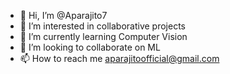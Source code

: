 - 👋 Hi, I’m @Aparajito7
- 👀 I’m interested in collaborative projects
- 🌱 I’m currently learning Computer Vision
- 💞️ I’m looking to collaborate on ML
- 📫 How to reach me aparajitoofficial@gmail.com

<!---
Aparajito7/Aparajito7 is a ✨ special ✨ repository because its `README.md` (this file) appears on your GitHub profile.
You can click the Preview link to take a look at your changes.
--->

